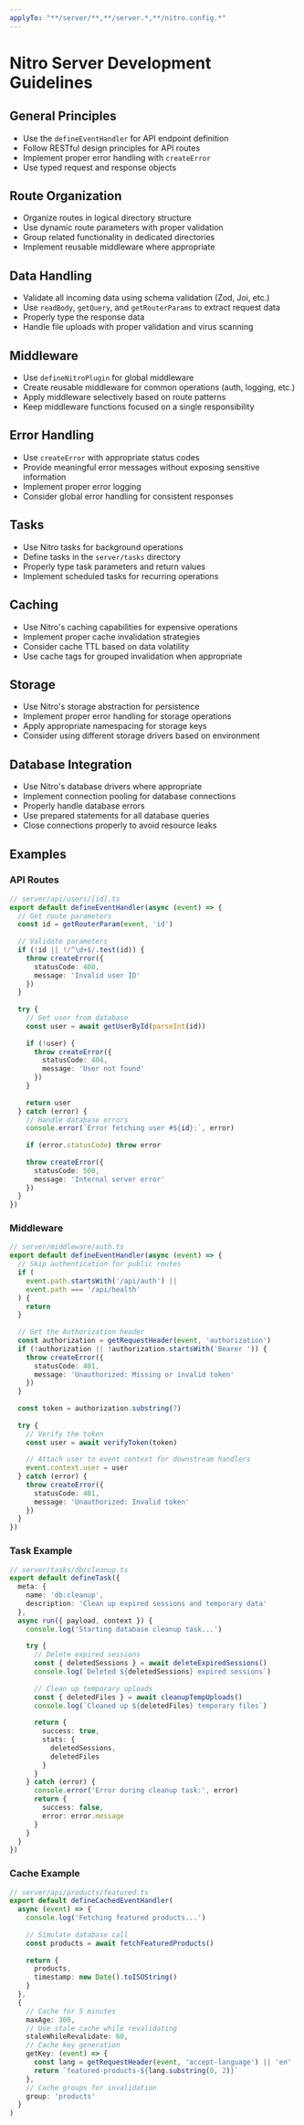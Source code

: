 ```yaml
---
applyTo: "**/server/**,**/server.*,**/nitro.config.*"
---
```

# Nitro Server Development Guidelines

## General Principles
- Use the `defineEventHandler` for API endpoint definition
- Follow RESTful design principles for API routes
- Implement proper error handling with `createError`
- Use typed request and response objects

## Route Organization
- Organize routes in logical directory structure
- Use dynamic route parameters with proper validation
- Group related functionality in dedicated directories
- Implement reusable middleware where appropriate

## Data Handling
- Validate all incoming data using schema validation (Zod, Joi, etc.)
- Use `readBody`, `getQuery`, and `getRouterParams` to extract request data
- Properly type the response data
- Handle file uploads with proper validation and virus scanning

## Middleware
- Use `defineNitroPlugin` for global middleware
- Create reusable middleware for common operations (auth, logging, etc.)
- Apply middleware selectively based on route patterns
- Keep middleware functions focused on a single responsibility

## Error Handling
- Use `createError` with appropriate status codes
- Provide meaningful error messages without exposing sensitive information
- Implement proper error logging
- Consider global error handling for consistent responses

## Tasks
- Use Nitro tasks for background operations
- Define tasks in the `server/tasks` directory
- Properly type task parameters and return values
- Implement scheduled tasks for recurring operations

## Caching
- Use Nitro's caching capabilities for expensive operations
- Implement proper cache invalidation strategies
- Consider cache TTL based on data volatility
- Use cache tags for grouped invalidation when appropriate

## Storage
- Use Nitro's storage abstraction for persistence
- Implement proper error handling for storage operations
- Apply appropriate namespacing for storage keys
- Consider using different storage drivers based on environment

## Database Integration
- Use Nitro's database drivers where appropriate
- Implement connection pooling for database connections
- Properly handle database errors
- Use prepared statements for all database queries
- Close connections properly to avoid resource leaks

## Examples

### API Routes

```typescript
// server/api/users/[id].ts
export default defineEventHandler(async (event) => {
  // Get route parameters
  const id = getRouterParam(event, 'id')
  
  // Validate parameters
  if (!id || !/^\d+$/.test(id)) {
    throw createError({
      statusCode: 400,
      message: 'Invalid user ID'
    })
  }
  
  try {
    // Get user from database
    const user = await getUserById(parseInt(id))
    
    if (!user) {
      throw createError({
        statusCode: 404,
        message: 'User not found'
      })
    }
    
    return user
  } catch (error) {
    // Handle database errors
    console.error(`Error fetching user #${id}:`, error)
    
    if (error.statusCode) throw error
    
    throw createError({
      statusCode: 500,
      message: 'Internal server error'
    })
  }
})
```

### Middleware

```typescript
// server/middleware/auth.ts
export default defineEventHandler(async (event) => {
  // Skip authentication for public routes
  if (
    event.path.startsWith('/api/auth') ||
    event.path === '/api/health'
  ) {
    return
  }
  
  // Get the Authorization header
  const authorization = getRequestHeader(event, 'authorization')
  if (!authorization || !authorization.startsWith('Bearer ')) {
    throw createError({
      statusCode: 401,
      message: 'Unauthorized: Missing or invalid token'
    })
  }
  
  const token = authorization.substring(7)
  
  try {
    // Verify the token
    const user = await verifyToken(token)
    
    // Attach user to event context for downstream handlers
    event.context.user = user
  } catch (error) {
    throw createError({
      statusCode: 401,
      message: 'Unauthorized: Invalid token'
    })
  }
})
```

### Task Example

```typescript
// server/tasks/db/cleanup.ts
export default defineTask({
  meta: {
    name: 'db:cleanup',
    description: 'Clean up expired sessions and temporary data'
  },
  async run({ payload, context }) {
    console.log('Starting database cleanup task...')
    
    try {
      // Delete expired sessions
      const { deletedSessions } = await deleteExpiredSessions()
      console.log(`Deleted ${deletedSessions} expired sessions`)
      
      // Clean up temporary uploads
      const { deletedFiles } = await cleanupTempUploads()
      console.log(`Cleaned up ${deletedFiles} temporary files`)
      
      return {
        success: true,
        stats: {
          deletedSessions,
          deletedFiles
        }
      }
    } catch (error) {
      console.error('Error during cleanup task:', error)
      return {
        success: false,
        error: error.message
      }
    }
  }
})
```

### Cache Example

```typescript
// server/api/products/featured.ts
export default defineCachedEventHandler(
  async (event) => {
    console.log('Fetching featured products...')
    
    // Simulate database call
    const products = await fetchFeaturedProducts()
    
    return {
      products,
      timestamp: new Date().toISOString()
    }
  },
  {
    // Cache for 5 minutes
    maxAge: 300,
    // Use stale cache while revalidating
    staleWhileRevalidate: 60,
    // Cache key generation
    getKey: (event) => {
      const lang = getRequestHeader(event, 'accept-language') || 'en'
      return `featured-products-${lang.substring(0, 2)}`
    },
    // Cache groups for invalidation
    group: 'products'
  }
)
```

